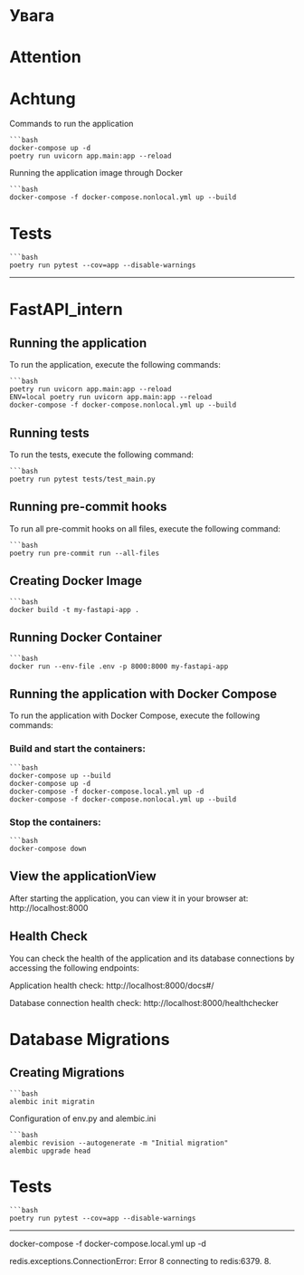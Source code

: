 # Увага
# Attention
# Achtung

Commands to run the application

    ```bash
    docker-compose up -d
    poetry run uvicorn app.main:app --reload 

Running the application image through Docker

    ```bash
    docker-compose -f docker-compose.nonlocal.yml up --build


# Tests

    ```bash
    poetry run pytest --cov=app --disable-warnings

------------------------------------------------------------
# FastAPI_intern

## Running the application

To run the application, execute the following commands:

    ```bash
    poetry run uvicorn app.main:app --reload
    ENV=local poetry run uvicorn app.main:app --reload
    docker-compose -f docker-compose.nonlocal.yml up --build



## Running tests

To run the tests, execute the following command:

    ```bash
    poetry run pytest tests/test_main.py

## Running pre-commit hooks

To run all pre-commit hooks on all files, execute the following command:
    
    ```bash
    poetry run pre-commit run --all-files

## Creating Docker Image
    ```bash
    docker build -t my-fastapi-app .

## Running Docker Container
    ```bash
    docker run --env-file .env -p 8000:8000 my-fastapi-app

## Running the application with Docker Compose

To run the application with Docker Compose, execute the following commands:

### Build and start the containers:    
    ```bash
    docker-compose up --build
    docker-compose up -d
    docker-compose -f docker-compose.local.yml up -d
    docker-compose -f docker-compose.nonlocal.yml up --build


### Stop the containers:
    ```bash
    docker-compose down

## View the applicationView
After starting the application, you can view it in your browser at:
    http://localhost:8000

## Health Check
You can check the health of the application and its database connections by accessing the following endpoints:

Application health check: http://localhost:8000/docs#/

Database connection health check: http://localhost:8000/healthchecker

# Database Migrations

## Creating Migrations

    ```bash
    alembic init migratin

Configuration of env.py and alembic.ini

    ```bash
    alembic revision --autogenerate -m "Initial migration"
    alembic upgrade head


# Tests

    ```bash
    poetry run pytest --cov=app --disable-warnings
-----------------------
docker-compose -f docker-compose.local.yml up -d

redis.exceptions.ConnectionError: Error 8 connecting to redis:6379. 8.
